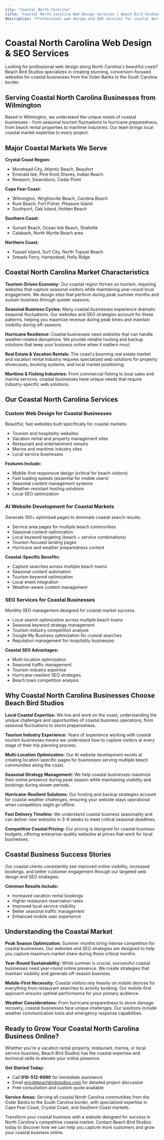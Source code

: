 ```yaml
---
city: "Coastal North Carolina"
title: "Coastal North Carolina Web Design Services | Beach Bird Studios"
description: "Professional web design and SEO services for coastal North Carolina businesses. Local coastal expertise, modern websites, proven results throughout the NC coast."
---
```


# Coastal North Carolina Web Design & SEO Services

Looking for professional web design along North Carolina's beautiful coast? Beach Bird Studios specializes in creating stunning, conversion-focused websites for coastal businesses from the Outer Banks to the South Carolina border.

## Serving Coastal North Carolina Businesses from Wilmington

Based in Wilmington, we understand the unique needs of coastal businesses - from seasonal tourism fluctuations to hurricane preparedness, from beach rental properties to maritime industries. Our team brings local coastal market expertise to every project.

## Major Coastal Markets We Serve

**Crystal Coast Region:**
- Morehead City, Atlantic Beach, Beaufort
- Emerald Isle, Pine Knoll Shores, Indian Beach
- Newport, Swansboro, Cedar Point

**Cape Fear Coast:**
- Wilmington, Wrightsville Beach, Carolina Beach
- Kure Beach, Fort Fisher, Pleasure Island
- Southport, Oak Island, Holden Beach

**Southern Coast:**
- Sunset Beach, Ocean Isle Beach, Shallotte
- Calabash, North Myrtle Beach area

**Northern Coast:**
- Topsail Island, Surf City, North Topsail Beach
- Sneads Ferry, Hampstead, Holly Ridge

## Coastal North Carolina Market Characteristics

**Tourism-Driven Economy:** Our coastal region thrives on tourism, requiring websites that capture seasonal visitors while maintaining year-round local engagement. We design sites that perform during peak summer months and sustain business through quieter seasons.

**Seasonal Business Cycles:** Many coastal businesses experience dramatic seasonal fluctuations. Our websites and SEO strategies account for these patterns, helping you maximize revenue during peak times and maintain visibility during off-seasons.

**Hurricane Resilience:** Coastal businesses need websites that can handle weather-related disruptions. We provide reliable hosting and backup solutions that keep your business online when it matters most.

**Real Estate & Vacation Rentals:** The coast's booming real estate market and vacation rental industry requires specialized web solutions for property showcases, booking systems, and local market positioning.

**Maritime & Fishing Industries:** From commercial fishing to boat sales and marina services, coastal businesses have unique needs that require industry-specific web solutions.

## Our Coastal North Carolina Services

### Custom Web Design for Coastal Businesses
Beautiful, fast websites built specifically for coastal markets:
- Tourism and hospitality websites
- Vacation rental and property management sites
- Restaurant and entertainment venues
- Marine and maritime industry sites
- Local service businesses

**Features Include:**
- Mobile-first responsive design (critical for beach visitors)
- Fast loading speeds (essential for mobile users)
- Seasonal content management systems
- Weather-resistant hosting solutions
- Local SEO optimization

### AI Website Development for Coastal Markets
Generate 100+ optimized pages to dominate coastal search results:
- Service area pages for multiple beach communities
- Seasonal content optimization
- Local keyword targeting (beach + service combinations)
- Tourism-focused landing pages
- Hurricane and weather preparedness content

**Coastal-Specific Benefits:**
- Capture searches across multiple beach towns
- Seasonal content automation
- Tourism keyword optimization
- Local event integration
- Weather-aware content management

### SEO Services for Coastal Businesses
Monthly SEO management designed for coastal market success:
- Local search optimization across multiple beach towns
- Seasonal keyword strategy management
- Tourism industry competition analysis
- Google My Business optimization for coastal searches
- Reputation management for hospitality businesses

**Coastal SEO Advantages:**
- Multi-location optimization
- Seasonal traffic management
- Tourism industry expertise
- Hurricane-resilient SEO strategies
- Beach town competition analysis

## Why Coastal North Carolina Businesses Choose Beach Bird Studios

**Local Coastal Expertise:** We live and work on the coast, understanding the unique challenges and opportunities of coastal business operations, from seasonal fluctuations to storm preparedness.

**Tourism Industry Experience:** Years of experience working with coastal tourism businesses means we understand how to capture visitors at every stage of their trip planning process.

**Multi-Location Optimization:** Our AI website development excels at creating location-specific pages for businesses serving multiple beach communities along the coast.

**Seasonal Strategy Management:** We help coastal businesses maximize their online presence during peak season while maintaining visibility and bookings during slower periods.

**Hurricane-Resilient Solutions:** Our hosting and backup strategies account for coastal weather challenges, ensuring your website stays operational when competitors might go offline.

**Fast Delivery Timeline:** We understand coastal business seasonality and can deliver new websites in 3-4 weeks to meet critical seasonal deadlines.

**Competitive Coastal Pricing:** Our pricing is designed for coastal business budgets, offering enterprise-quality websites at prices that work for local businesses.

## Coastal Business Success Stories

Our coastal clients consistently see improved online visibility, increased bookings, and better customer engagement through our targeted web design and SEO strategies.

**Common Results Include:**
- Increased vacation rental bookings
- Higher restaurant reservation rates
- Improved local service visibility
- Better seasonal traffic management
- Enhanced mobile user experience

## Understanding the Coastal Market

**Peak Season Optimization:** Summer months bring intense competition for coastal businesses. Our websites and SEO strategies are designed to help you capture maximum market share during these critical months.

**Year-Round Sustainability:** While summer is crucial, successful coastal businesses need year-round online presence. We create strategies that maintain visibility and generate off-season business.

**Mobile-First Necessity:** Coastal visitors rely heavily on mobile devices for everything from restaurant searches to activity booking. Our mobile-first approach ensures optimal performance for your primary audience.

**Weather Considerations:** From hurricane preparedness to storm damage recovery, coastal businesses face unique challenges. Our solutions include weather communication tools and emergency response capabilities.

## Ready to Grow Your Coastal North Carolina Business Online?

Whether you're a vacation rental property, restaurant, marina, or local service business, Beach Bird Studios has the coastal expertise and technical skills to elevate your online presence.

**Get Started Today:**
- Call **910-512-6990** for immediate assistance
- Email eric@beachbirdstudios.com for detailed project discussion
- Free consultation and custom quote available

**Service Areas:** Serving all coastal North Carolina communities from the Outer Banks to the South Carolina border, with specialized expertise in Cape Fear Coast, Crystal Coast, and Southern Coast markets.

Transform your coastal business with a website designed for success in North Carolina's competitive coastal market. Contact Beach Bird Studios today to discover how we can help you capture more customers and grow your coastal business online.
